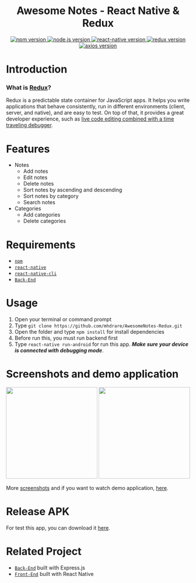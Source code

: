 <h1 align="center">Awesome Notes - React Native & Redux</h1>

<div align="center">
  <a href="#">
    <img src="https://img.shields.io/badge/npm-6.9.2-brightgreen.svg?style=flat-square" alt="npm version">
  </a>
  <a href="#">
    <img src="https://img.shields.io/badge/node.js-10.15.2-blue.svg?style=flat-square" alt="node.js version">
  </a>
  <a href="#">
    <img src="https://img.shields.io/badge/react--native-0.59.9-green.svg?style=flat-square" alt="react-native version">
  </a>
  <a href="#">
    <img src="https://img.shields.io/badge/redux-4.0.1-informational.svg?style=flat-square" alt="redux version">
  </a>
  <a href="#">
    <img src="https://img.shields.io/badge/axios-0.19.0-9cf.svg?style=flat-square" alt="axios version">
  </a>
</div>

Introduction
=======
### What is [Redux](https://redux.js.org/introduction/getting-started)?
Redux is a predictable state container for JavaScript apps. It helps you write applications that behave consistently, run in different environments (client, server, and native), and are easy to test. On top of that, it provides a great developer experience, such as [live code editing combined with a time traveling debugger](https://github.com/reduxjs/redux-devtools).

Features
=======
* Notes
  * Add notes
  * Edit notes
  * Delete notes
  * Sort notes by ascending and descending
  * Sort notes by category
  * Search notes
* Categories
  * Add categories
  * Delete categories

Requirements
=======
* [`npm`](https://www.npmjs.com/get-npm)
* [`react-native`](https://facebook.github.io/react-native/docs/getting-started)
* [`react-native-cli`](https://facebook.github.io/react-native/docs/getting-started)
* [`Back-End`](https://github.com/mhdrare/AwesomeNotes-Express.js)

Usage
=======
1. Open your terminal or command prompt
2. Type `git clone https://github.com/mhdrare/AwesomeNotes-Redux.git`
3. Open the folder and type `npm install` for install dependencies
4. Before run this, you must run backend first
5. Type `react-native run-android` for run this app. ***Make sure your device is connected with debugging mode***.

Screenshots and demo application
=======
<div align="center">
    <img width="250" src="https://user-images.githubusercontent.com/38139389/60767470-f7165600-a0e2-11e9-8b3e-a17ec5c6d1d3.png">    
    <img width="250" src="https://user-images.githubusercontent.com/38139389/60767529-9f2c1f00-a0e3-11e9-927b-1d6352e083a2.png">
</div>

More [screenshots](https://github.com/mhdrare/AwesomeNotes-Redux/blob/master/SCREENSHOTS.md) and if you want to watch demo application, [here](https://github.com/mhdrare/AwesomeNotes-Redux/blob/master/DEMO.md).

Release APK
=======
For test this app, you can download it [here](https://drive.google.com/open?id=1n6fLTPX1I91t-UPfT0gYCcX3bqaTCWD-).

Related Project
=======
* [`Back-End`](https://github.com/mhdrare/AwesomeNotes-Express.js) built with Express.js
* [`Front-End`](https://github.com/mhdrare/AwesomeNotes-ReactNative) built with React Native
